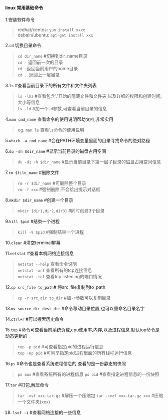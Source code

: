 #### linux 常用基础命令
1.安装软件命令
> redhat/centos: `yum install xxxx`   
> debain/ubuntu: `apt-get install xxx`  
  
2.`cd` 切换目录命令  
> `cd dir_name` #切换到dir_name目录   
> `cd -` 返回前一次的目录    
> `cd ~`返回当前用户的home目录   
> `cd ..`返回上一层目录   

3.`ls` #查看当前目录下的所有文件和文件夹列表  
> `ls -lha` #查看包含'.'开始的隐藏文件和文件夹,以及详细的权限和创建时间,大小等信息  
> `ls -ld` #加一个`-d`参数,可查看当前目录的信息  

4.`man cmd_name` 查看命令的使用说明帮助文档,非常实用    
>  eg. `man ls` 查看`ls`命令的使用说明  

5.`which -a cmd_name` #会在PATH环境变量里面的目录寻找命令的绝对路径  

6.`du -sh $dir_name` #显示当前目录的磁盘占用空间  
> `du -d1 -h $dir_name` #显示当前目录下第一层子目录的磁盘占用空间信息

7.`rm $file_name` #删除文件  
> `rm -r $dir_name` #可删除整个目录  
> `rm -f xxx` #强制删除,不会给出提示对话框  

8.`mkdir $dir_name` #创建一个目录  
> `mkdir {dir1,dir2,dir3}` #同时创建3个目录  

9.`kill $pid` #结束一个进程   
> `kill -9 $pid` #强制结束一个进程   

10.`clear` #清空terminal屏幕   

11.`netstat` #查看本机网络连接信息    
> `netstat --help` 查看命令说明   
> `netstat -ant` 查看所有的tcp连接信息  
> `netstat -tnl` 查看tcp listening的端口情况   

12.`cp src_file to_path`# 将src_file复制到to_path   
> `cp -r src_dir to_dir` #加`-r`参数可以复制目录  

13.`mv source_dir dest_dir` #命令移动目录位置,也可以重命名目录名字   

14.`ctrl+r` #可以搜索历史命令   

15.`top` #命令可查看当前系统负载,cpu使用率,内存,以及进程信息.默认top命令是动态更新的    
> `top -p pid` #可查看指定pid的进程运行信息    
> `top -Hp pid` #可列举指定pid进程里面的所有线程运行信息   

16.`ps` #命令也是查看系统进程信息的,查看的是一份静态的快照
> `ps aux` #查看系统所有的进程信息
> `ps pid` #查看指定进程信息的一份快照

17.`tar` #打包,解压命令
> `tar -xvf xxx.tar.gz` #解压一个压缩包
> `tar -cvzf xxx.tar.gz xxx` #压缩一个文件夹(xxx)

18. `lsof -i` #查看网络连接的一些信息
